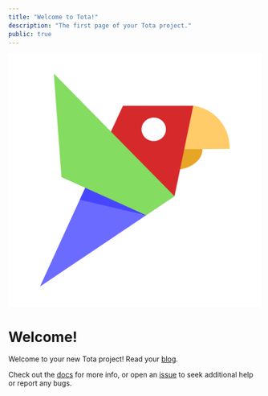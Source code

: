 ```yaml
---
title: "Welcome to Tota!"
description: "The first page of your Tota project."
public: true
---
```


<img alt="tota logo" class="tota-logo" src="/assets/tota-logo.svg" />

# Welcome!

Welcome to your new Tota project! Read your [blog](/posts).

Check out the [docs](https://tota.dev/docs) for more info, or open an [issue](https://github.com/tota-dart/tota/issues) to seek additional help or report any bugs.
